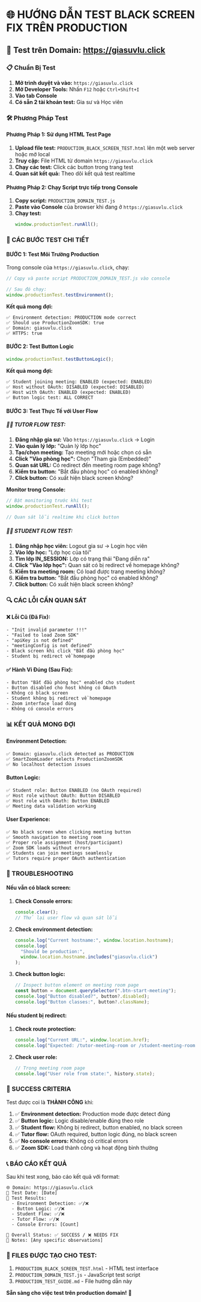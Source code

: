 # 🌐 HƯỚNG DẪN TEST BLACK SCREEN FIX TRÊN PRODUCTION

## 🎯 Test trên Domain: https://giasuvlu.click

### 📋 Chuẩn Bị Test

1. **Mở trình duyệt và vào:** `https://giasuvlu.click`
2. **Mở Developer Tools:** Nhấn `F12` hoặc `Ctrl+Shift+I`
3. **Vào tab Console**
4. **Có sẵn 2 tài khoản test:** Gia sư và Học viên

### 🛠️ Phương Pháp Test

#### **Phương Pháp 1: Sử dụng HTML Test Page**

1. **Upload file test:** `PRODUCTION_BLACK_SCREEN_TEST.html` lên một web server hoặc mở local
2. **Truy cập:** File HTML từ domain `https://giasuvlu.click`
3. **Chạy các test:** Click các button trong trang test
4. **Quan sát kết quả:** Theo dõi kết quả test realtime

#### **Phương Pháp 2: Chạy Script trực tiếp trong Console**

1. **Copy script:** `PRODUCTION_DOMAIN_TEST.js`
2. **Paste vào Console** của browser khi đang ở `https://giasuvlu.click`
3. **Chạy test:**
   ```javascript
   window.productionTest.runAll();
   ```

### 🧪 CÁC BƯỚC TEST CHI TIẾT

#### **BƯỚC 1: Test Môi Trường Production**

Trong console của `https://giasuvlu.click`, chạy:

```javascript
// Copy và paste script PRODUCTION_DOMAIN_TEST.js vào console

// Sau đó chạy:
window.productionTest.testEnvironment();
```

**Kết quả mong đợi:**

```
✅ Environment detection: PRODUCTION mode correct
✅ Should use ProductionZoomSDK: true
✅ Domain: giasuvlu.click
✅ HTTPS: true
```

#### **BƯỚC 2: Test Button Logic**

```javascript
window.productionTest.testButtonLogic();
```

**Kết quả mong đợi:**

```
✅ Student joining meeting: ENABLED (expected: ENABLED)
✅ Host without OAuth: DISABLED (expected: DISABLED)
✅ Host with OAuth: ENABLED (expected: ENABLED)
✅ Button logic test: ALL CORRECT
```

#### **BƯỚC 3: Test Thực Tế với User Flow**

##### **👨‍🏫 TUTOR FLOW TEST:**

1. **Đăng nhập gia sư:** Vào `https://giasuvlu.click` → Login
2. **Vào quản lý lớp:** "Quản lý lớp học"
3. **Tạo/chọn meeting:** Tạo meeting mới hoặc chọn có sẵn
4. **Click "Vào phòng học":** Chọn "Tham gia (Embedded)"
5. **Quan sát URL:** Có redirect đến meeting room page không?
6. **Kiểm tra button:** "Bắt đầu phòng học" có enabled không?
7. **Click button:** Có xuất hiện black screen không?

**Monitor trong Console:**

```javascript
// Bật monitoring trước khi test
window.productionTest.runAll();

// Quan sát lỗi realtime khi click button
```

##### **👨‍🎓 STUDENT FLOW TEST:**

1. **Đăng nhập học viên:** Logout gia sư → Login học viên
2. **Vào lớp học:** "Lớp học của tôi"
3. **Tìm lớp IN_SESSION:** Lớp có trạng thái "Đang diễn ra"
4. **Click "Vào lớp học":** Quan sát có bị redirect về homepage không?
5. **Kiểm tra meeting room:** Có load được trang meeting không?
6. **Kiểm tra button:** "Bắt đầu phòng học" có enabled không?
7. **Click button:** Có xuất hiện black screen không?

### 🔍 CÁC LỖI CẦN QUAN SÁT

#### **❌ Lỗi Cũ (Đã Fix):**

```
- "Init invalid parameter !!!"
- "Failed to load Zoom SDK"
- "apiKey is not defined"
- "meetingConfig is not defined"
- Black screen khi click "Bắt đầu phòng học"
- Student bị redirect về homepage
```

#### **✅ Hành Vi Đúng (Sau Fix):**

```
- Button "Bắt đầu phòng học" enabled cho student
- Button disabled cho host không có OAuth
- Không có black screen
- Student không bị redirect về homepage
- Zoom interface load đúng
- Không có console errors
```

### 📊 KẾT QUẢ MONG ĐỢI

#### **Environment Detection:**

```
✅ Domain: giasuvlu.click detected as PRODUCTION
✅ SmartZoomLoader selects ProductionZoomSDK
✅ No localhost detection issues
```

#### **Button Logic:**

```
✅ Student role: Button ENABLED (no OAuth required)
✅ Host role without OAuth: Button DISABLED
✅ Host role with OAuth: Button ENABLED
✅ Meeting data validation working
```

#### **User Experience:**

```
✅ No black screen when clicking meeting button
✅ Smooth navigation to meeting room
✅ Proper role assignment (host/participant)
✅ Zoom SDK loads without errors
✅ Students can join meetings seamlessly
✅ Tutors require proper OAuth authentication
```

### 🚨 TROUBLESHOOTING

#### **Nếu vẫn có black screen:**

1. **Check Console errors:**

   ```javascript
   console.clear();
   // Thử lại user flow và quan sát lỗi
   ```

2. **Check environment detection:**

   ```javascript
   console.log("Current hostname:", window.location.hostname);
   console.log(
     "Should be production:",
     window.location.hostname.includes("giasuvlu.click")
   );
   ```

3. **Check button logic:**
   ```javascript
   // Inspect button element on meeting room page
   const button = document.querySelector(".btn-start-meeting");
   console.log("Button disabled?", button?.disabled);
   console.log("Button classes:", button?.className);
   ```

#### **Nếu student bị redirect:**

1. **Check route protection:**

   ```javascript
   console.log("Current URL:", window.location.href);
   console.log("Expected: /tutor-meeting-room or /student-meeting-room");
   ```

2. **Check user role:**
   ```javascript
   // Trong meeting room page
   console.log("User role from state:", history.state);
   ```

### 🎉 SUCCESS CRITERIA

Test được coi là **THÀNH CÔNG** khi:

1. ✅ **Environment detection:** Production mode được detect đúng
2. ✅ **Button logic:** Logic disable/enable đúng theo role
3. ✅ **Student flow:** Không bị redirect, button enabled, no black screen
4. ✅ **Tutor flow:** OAuth required, button logic đúng, no black screen
5. ✅ **No console errors:** Không có critical errors
6. ✅ **Zoom SDK:** Load thành công và hoạt động bình thường

### 📞 BÁO CÁO KẾT QUẢ

Sau khi test xong, báo cáo kết quả với format:

```
🌐 Domain: https://giasuvlu.click
📅 Test Date: [Date]
🧪 Test Results:
  - Environment Detection: ✅/❌
  - Button Logic: ✅/❌
  - Student Flow: ✅/❌
  - Tutor Flow: ✅/❌
  - Console Errors: [Count]

🎯 Overall Status: ✅ SUCCESS / ❌ NEEDS FIX
📝 Notes: [Any specific observations]
```

### 📁 FILES ĐƯỢC TẠO CHO TEST:

1. `PRODUCTION_BLACK_SCREEN_TEST.html` - HTML test interface
2. `PRODUCTION_DOMAIN_TEST.js` - JavaScript test script
3. `PRODUCTION_TEST_GUIDE.md` - File hướng dẫn này

**Sẵn sàng cho việc test trên production domain!** 🚀
